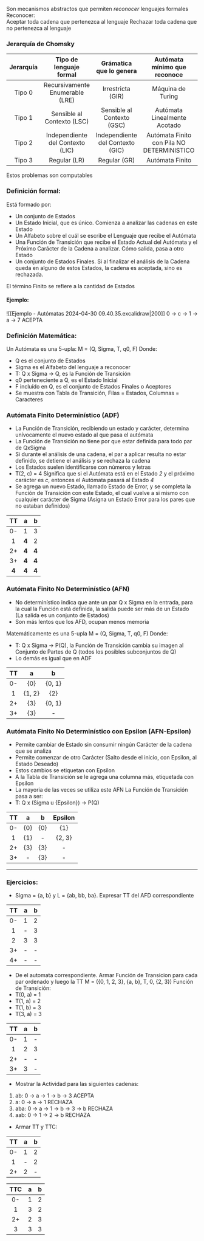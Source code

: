 Son mecanismos abstractos que permiten *reconocer* lenguajes formales
Reconocer:  
	Aceptar toda cadena que pertenezca al lenguaje
	Rechazar toda cadena que no pertenezca al lenguaje

### Jerarquía de Chomsky

| Jerarquía |     Tipo de lenguaje formal      |     Grámatica que lo genera      |        Autómata mínimo que reconoce        |
| :-------: | :------------------------------: | :------------------------------: | :----------------------------------------: |
|  Tipo 0   | Recursivamente Enumerable (LRE)  |        Irrestricta (GIR)         |             Máquina de Turing              |
|  Tipo 1   |    Sensible al Contexto (LSC)    |    Sensible al Contexto (GSC)    |        Autómata Linealmente Acotado        |
|  Tipo 2   | Independiente del Contexto (LIC) | Independiente del Contexto (GIC) | Autómata Finito con Pila NO DETERMINISTICO |
|  Tipo 3   |           Regular (LR)           |           Regular (GR)           |              Autómata Finito               |
Estos problemas son computables
### Definición formal:
Está formado por:
- Un conjunto de Estados
- Un Estado Inicial, que es único. Comienza a analizar las cadenas en este Estado
- Un Alfabeto sobre el cuál se escribe el Lenguaje que recibe el Autómata
- Una Función de Transición que recibe el Estado Actual del Autómata y el Próximo Carácter de la Cadena a analizar. Cómo salida, pasa a otro Estado
- Un conjunto de Estados Finales. Si al finalizar el análisis de la Cadena queda en alguno de estos Estados, la cadena es aceptada, sino es rechazada.

El término Finito se refiere a la cantidad de Estados

#### Ejemplo:
![[Ejemplo - Autómatas 2024-04-30 09.40.35.excalidraw|200]]
0 -> c -> 1 -> a -> 7 ACEPTA
### Definición Matemática:
Un Autómata es una 5-upla:
M = (Q, Sigma, T, q0, F)
Donde:
- Q es el conjunto de Estados
- Sigma es el Alfabeto del lenguaje a reconocer
- T: Q x Sigma -> Q, es la Función de Transición
- q0 perteneciente a Q, es el Estado Inicial
- F incluído en Q, es el conjunto de Estados Finales o Aceptores
- Se muestra con Tabla de Transición, Filas = Estados, Columnas = Caracteres

### Autómata Finito Determinístico (ADF)
- La Función de Transición, recibiendo un estado y carácter, determina unívocamente el nuevo estado al que pasa el autómata
- La Función de Transición no tiene por que estar definida para todo par de QxSigma
- Si durante el análisis de una cadena, el par a aplicar resulta no estar definido, se detiene el análisis y se rechaza la cadena
- Los Estados suelen identificarse con números y letras
- T(2, c) = 4 Significa que si el Autómata está en el Estado *2* y el próximo carácter es *c*, entonces el Autómata pasará al Estado *4*
- Se agrega un nuevo Estado, llamado Estado de Error, y se completa la Función de Transición con este Estado, el cual vuelve a si mismo con cualquier carácter de Sigma (Asigna un Estado Error para los pares que no estaban definidos)

|  TT   |   a   |   b   |
| :---: | :---: | :---: |
|  0-   |   1   |   3   |
|   1   | **4** |   2   |
|  2+   | **4** | **4** |
|  3+   | **4** | **4** |
| **4** | **4** | **4** |

### Autómata Finito No Determinístico (AFN)
- No determinístico indica que ante un par Q x Sigma en la entrada, para la cual la Función está definida, la salida puede ser más de un Estado (La salida es un conjunto de Estados)
- Son más lentos que los AFD, ocupan menos memoria

Matemáticamente es una 5-upla
M = (Q, Sigma, T, q0, F)
Donde:
- T: Q x Sigma -> P(Q), la Función de Transición cambia su imagen al Conjunto de Partes de Q (todos los posibles subconjuntos de Q)
- Lo demás es igual que en ADF

| TT  |   a    |   b    |
| :-: | :----: | :----: |
| 0-  |  {0}   | {0, 1} |
|  1  | {1, 2} |  {2}   |
| 2+  |  {3}   | {0, 1} |
| 3+  |  {3}   |   -    |

### Autómata Finito No Determinístico con Epsilon (AFN-Epsilon)
- Permite cambiar de Estado sin consumir ningún Carácter de la cadena que se analiza
- Permite comenzar de otro Carácter (Salto desde el inicio, con Epsilon, al Estado Deseado)
- Estos cambios se etiquetan con Epsilon
- A la Tabla de Transición se le agrega una columna más, etiquetada con Epsilon
- La mayoria de las veces se utiliza este AFN
La Función de Transición pasa a ser:
- T: Q x (Sigma u {Epsilon}) -> P(Q)

| TT  |  a  |  b  | Epsilon |
| :-: | :-: | :-: | :-----: |
| 0-  | {0} | {0} |   {1}   |
|  1  | {1} |  -  | {2, 3}  |
| 2+  | {3} | {3} |    -    |
| 3+  |  -  | {3} |    -    |

---
### Ejercicios: 
- Sigma = {a, b} y L = {ab, bb, ba}. Expresar TT del AFD correspondiente

| TT  |  a  |  b  |
| :-: | :-: | :-: |
| 0-  |  1  |  2  |
|  1  |  -  |  3  |
|  2  |  3  |  3  |
| 3+  |  -  |  -  |
| 4+  |  -  |  -  |
- De el automata correspondiente. Armar Función de Transicion para cada par ordenado y luego la TT
M = ({0, 1, 2, 3}, {a, b}, T, 0, {2, 3})
Función de Transición:
- T(0, a) = 1
- T(1, a) = 2
- T(1, b) = 3
- T(3, a) = 3

| TT  |  a  |  b  |
| :-: | :-: | :-: |
| 0-  |  1  |  -  |
|  1  |  2  |  3  |
| 2+  |  -  |  -  |
| 3+  |  3  |  -  |
- Mostrar la Actividad para las siguientes cadenas:
1. ab: 0 -> a -> 1 -> b -> 3 ACEPTA
2. a: 0 -> a -> 1 RECHAZA
3. aba: 0 -> a -> 1 -> b -> 3 -> b RECHAZA
4. aab: 0 -> 1 -> 2 -> b RECHAZA

- Armar TT y TTC:

| TT  |  a  |  b  |
| :-: | :-: | :-: |
| 0-  |  1  |  2  |
|  1  |  -  |  2  |
| 2+  |  2  |  -  |

| TTC |  a  |  b  |
| :-: | :-: | :-: |
| 0-  |  1  |  2  |
|  1  |  3  |  2  |
| 2+  |  2  |  3  |
|  3  |  3  |  3  |
